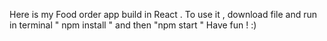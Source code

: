 Here is my Food order app build in React . 
To use it , download file and run in terminal  " npm install " and then "npm start " 
Have fun ! :) 
